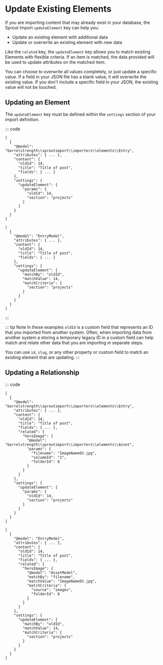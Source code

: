 # Update Existing Elements

If you are importing content that may already exist in your database, the Sprout Import `updateElement` key can help you:

- Update an existing element with additional data
- Update or overwrite an existing element with new data

Like the `related` key, the `updateElement` key allows you to match existing Elements with flexible criteria. If an item is matched, the data provided will be used to update attributes on the matched item. 

You can choose to overwrite all values completely, or just update a specific value. If a field in your JSON file has a blank value, it will overwrite the existing value. If you don't include a specific field in your JSON, the existing value will not be touched.

## Updating an Element

The `updateElement` key must be defined within the `settings` section of your import definition.

::: code

``` craft3
[
  {
    "@model": "barrelstrength\\sproutimport\\importers\\elements\\Entry",
    "attributes": { ... },
    "content": {
      "oldId": 14,
      "title": "Title of post",
      "fields": { ... }
    },
    "settings": {
      "updateElement": {
        "params": {
          "oldId": 14,
          "section": "projects"
        }
      }
    }
  }
]
```

``` craft2
[
  {
    "@model": "EntryModel",
    "attributes": { ... },
    "content": {
      "oldId": 14,
      "title": "Title of post",
      "fields": { ... }
    },
    "settings": {
      "updateElement": {
        "matchBy": "oldId",
        "matchValue": 14,
        "matchCriteria": {
          "section": "projects"
        }
      }
    }
  }
]
```

:::

::: tip Note
In these examples `oldId` is a custom field that represents an ID that you imported from another system. Often, when importing data from another system a storing a temporary legacy ID in a custom field can help match and relate other data that you are importing in separate steps.

You can use `id`, `slug`, or any other property or custom field to match an existing element that are updating.
::: 


## Updating a Relationship

::: code

``` craft3
[
  {
    "@model": "barrelstrength\\sproutimport\\importers\\elements\\Entry",
    "attributes": { ... },
    "content": {
      "oldId": 14,
      "title": "Title of post",
      "fields": { ... },
      "related": {
        "heroImage": {
          "@model": "barrelstrength\\sproutimport\\importers\\elements\\Asset",
          "params": {
            "filename": "ImageName03.jpg",
            "volumeId": "1",
            "folderId": 8
          }
        }
      }
    },
    "settings": {
      "updateElement": {
        "params": {
          "oldId": 14,
          "section": "projects"
        }
      }
    }
  }
]
```

``` craft2
[
  {
    "@model": "EntryModel",
    "attributes": { ... },
    "content": {
      "oldId": 14,
      "title": "Title of post",
      "fields": { ... },
      "related": {
        "heroImage": {
          "@model": "AssetModel",
          "matchBy": "filename",
          "matchValue": "ImageName03.jpg",
          "matchCriteria": {
            "source": "images",
            "folderId": 8
          }
        }
      }
    },
    "settings": {
      "updateElement": {
        "matchBy": "oldId",
        "matchValue": 14,
        "matchCriteria": {
          "section": "projects"
        }
      }
    }
  }
]
```